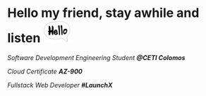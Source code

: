 # Hello my friend, stay awhile and listen  <img src="./img/hello.png" alt="drawing" height="50"/>

*Software Development Engineering Student **@CETI Colomos***

*Cloud Certificate **AZ-900***

*Fullstack Web Developer **#LaunchX***
